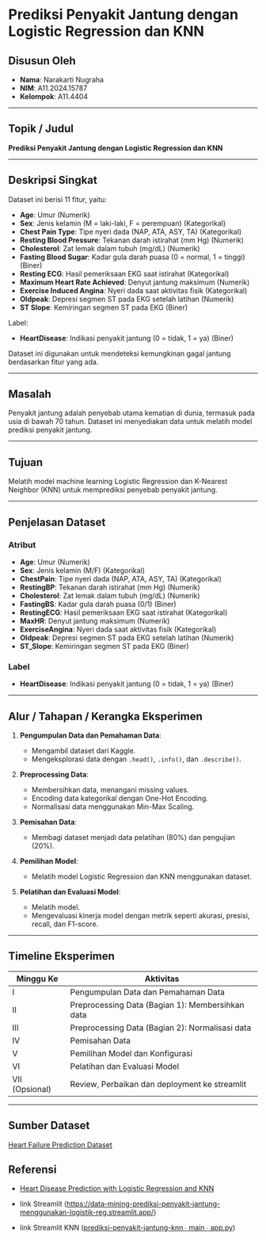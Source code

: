 # Prediksi Penyakit Jantung dengan Logistic Regression dan KNN

## Disusun Oleh

- **Nama**: Narakarti Nugraha  
- **NIM**: A11.2024.15787  
- **Kelompok**: A11.4404

---

## Topik / Judul

**Prediksi Penyakit Jantung dengan Logistic Regression dan KNN**

---

## Deskripsi Singkat

Dataset ini berisi 11 fitur, yaitu:

- **Age**: Umur (Numerik)
- **Sex**: Jenis kelamin (M = laki-laki, F = perempuan) (Kategorikal)
- **Chest Pain Type**: Tipe nyeri dada (NAP, ATA, ASY, TA) (Kategorikal)
- **Resting Blood Pressure**: Tekanan darah istirahat (mm Hg) (Numerik)
- **Cholesterol**: Zat lemak dalam tubuh (mg/dL) (Numerik)
- **Fasting Blood Sugar**: Kadar gula darah puasa (0 = normal, 1 = tinggi) (Biner)
- **Resting ECG**: Hasil pemeriksaan EKG saat istirahat (Kategorikal)
- **Maximum Heart Rate Achieved**: Denyut jantung maksimum (Numerik)
- **Exercise Induced Angina**: Nyeri dada saat aktivitas fisik (Kategorikal)
- **Oldpeak**: Depresi segmen ST pada EKG setelah latihan (Numerik)
- **ST Slope**: Kemiringan segmen ST pada EKG (Biner)

Label:
- **HeartDisease**: Indikasi penyakit jantung (0 = tidak, 1 = ya) (Biner)

Dataset ini digunakan untuk mendeteksi kemungkinan gagal jantung berdasarkan fitur yang ada.

---

## Masalah

Penyakit jantung adalah penyebab utama kematian di dunia, termasuk pada usia di bawah 70 tahun. Dataset ini menyediakan data untuk melatih model prediksi penyakit jantung.

---

## Tujuan

Melatih model machine learning Logistic Regression dan K-Nearest Neighbor (KNN) untuk memprediksi penyebab penyakit jantung.

---

## Penjelasan Dataset

### Atribut

- **Age**: Umur (Numerik)
- **Sex**: Jenis kelamin (M/F) (Kategorikal)
- **ChestPain**: Tipe nyeri dada (NAP, ATA, ASY, TA) (Kategorikal)
- **RestingBP**: Tekanan darah istirahat (mm Hg) (Numerik)
- **Cholesterol**: Zat lemak dalam tubuh (mg/dL) (Numerik)
- **FastingBS**: Kadar gula darah puasa (0/1) (Biner)
- **RestingECG**: Hasil pemeriksaan EKG saat istirahat (Kategorikal)
- **MaxHR**: Denyut jantung maksimum (Numerik)
- **ExerciseAngina**: Nyeri dada saat aktivitas fisik (Kategorikal)
- **Oldpeak**: Depresi segmen ST pada EKG setelah latihan (Numerik)
- **ST_Slope**: Kemiringan segmen ST pada EKG (Biner)

### Label

- **HeartDisease**: Indikasi penyakit jantung (0 = tidak, 1 = ya) (Biner)

---

## Alur / Tahapan / Kerangka Eksperimen

1. **Pengumpulan Data dan Pemahaman Data**:
   - Mengambil dataset dari Kaggle.
   - Mengeksplorasi data dengan `.head()`, `.info()`, dan `.describe()`.

2. **Preprocessing Data**:
   - Membersihkan data, menangani missing values.
   - Encoding data kategorikal dengan One-Hot Encoding.
   - Normalisasi data menggunakan Min-Max Scaling.

3. **Pemisahan Data**:
   - Membagi dataset menjadi data pelatihan (80%) dan pengujian (20%).

4. **Pemilihan Model**:
   - Melatih model Logistic Regression dan KNN menggunakan dataset.

5. **Pelatihan dan Evaluasi Model**:
   - Melatih model.
   - Mengevaluasi kinerja model dengan metrik seperti akurasi, presisi, recall, dan F1-score.

---

## Timeline Eksperimen

| Minggu Ke | Aktivitas |
|-----------|-----------|
| I | Pengumpulan Data dan Pemahaman Data |
| II | Preprocessing Data (Bagian 1): Membersihkan data |
| III | Preprocessing Data (Bagian 2): Normalisasi data |
| IV | Pemisahan Data |
| V | Pemilihan Model dan Konfigurasi |
| VI | Pelatihan dan Evaluasi Model |
| VII (Opsional) | Review, Perbaikan dan deployment ke streamlit |

---

## Sumber Dataset

[Heart Failure Prediction Dataset](https://www.kaggle.com/datasets/fedesoriano/heart-failure-prediction)

## Referensi

- [Heart Disease Prediction with Logistic Regression and KNN](https://github.com/RizkyAdhiNugroho/heart-disease-prediction-with-Logistic-Regression-KNN)

- link Streamlit (https://data-mining-prediksi-penyakit-jantung-menggunakan-logistik-reg.streamlit.app/)
- link Streamlit KNN ([prediksi-penyakit-jantung-knn ∙ main ∙ app.py](https://prediksi-penyakit-jantung-knn.streamlit.app/))
